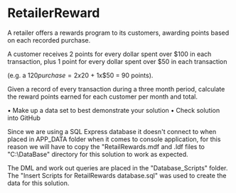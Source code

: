 # RetailerReward

A retailer offers a rewards program to its customers, awarding points based on each recorded purchase.

A customer receives 2 points for every dollar spent over $100 in each transaction, plus 1 point for every dollar spent over $50 in each transaction

(e.g. a $120 purchase = 2x$20 + 1x$50 = 90 points).

Given a record of every transaction during a three month period, calculate the reward points earned for each customer per month and total.

• Make up a data set to best demonstrate your solution
• Check solution into GitHub

Since we are using a SQL Express database it doesn't connect to when placed in APP_DATA folder when it comes to console application, for this reason we will have to copy the "RetailRewards.mdf and .ldf files to "C:\DataBase" directory for this solution to work as expected.

The DML and work out queries are placed in the "Database_Scripts" folder.  The "Insert Scripts for RetailRewards database.sql" was used to create the data for this solution.
